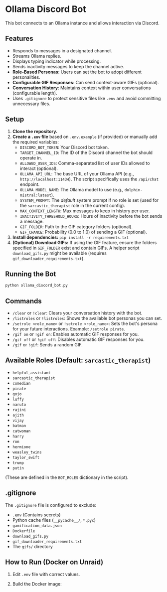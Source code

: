 # Ollama Discord Bot

This bot connects to an Ollama instance and allows interaction via Discord.

## Features
- Responds to messages in a designated channel.
- Streams Ollama replies.
- Displays typing indicator while processing.
- Sends inactivity messages to keep the channel active.
- **Role-Based Personas**: Users can set the bot to adopt different personalities.
- **Configurable GIF Responses**: Can send context-aware GIFs (optional).
- **Conversation History**: Maintains context within user conversations (configurable length).
- Uses `.gitignore` to protect sensitive files like `.env` and avoid committing unnecessary files.

## Setup

1.  **Clone the repository.**
2.  **Create a `.env` file** based on `.env.example` (if provided) or manually add the required variables:
    *   `DISCORD_BOT_TOKEN`: Your Discord bot token.
    *   `TARGET_CHANNEL_ID`: The ID of the Discord channel the bot should operate in.
    *   `ALLOWED_USER_IDS`: Comma-separated list of user IDs allowed to interact (optional).
    *   `OLLAMA_API_URL`: The base URL of your Ollama API (e.g., `http://localhost:11434`). The script specifically uses the `/api/chat` endpoint.
    *   `OLLAMA_MODEL_NAME`: The Ollama model to use (e.g., `dolphin-mistral:latest`).
    *   `SYSTEM_PROMPT`: The *default* system prompt if no role is set (used for the `sarcastic_therapist` role in the current config).
    *   `MAX_CONTEXT_LENGTH`: Max messages to keep in history per user.
    *   `INACTIVITY_THRESHOLD_HOURS`: Hours of inactivity before the bot sends a message.
    *   `GIF_FOLDER`: Path to the GIF category folders (optional).
    *   `GIF_CHANCE`: Probability (0.0 to 1.0) of sending a GIF (optional).
3.  **Install dependencies:** `pip install -r requirements.txt`
4.  **(Optional) Download GIFs:** If using the GIF feature, ensure the folders specified in `GIF_FOLDER` exist and contain GIFs. A helper script `download_gifs.py` might be available (requires `gif_downloader_requirements.txt`).

## Running the Bot

```bash
python ollama_discord_bot.py
```

## Commands

*   `/clear` or `!clear`: Clears your conversation history with the bot.
*   `/listroles` or `!listroles`: Shows the available bot personas you can set.
*   `/setrole <role_name>` or `!setrole <role_name>`: Sets the bot's persona for your future interactions. Example: `/setrole pirate`.
*   `/gif on` or `!gif on`: Enables automatic GIF responses for you.
*   `/gif off` or `!gif off`: Disables automatic GIF responses for you.
*   `/gif` or `!gif`: Sends a random GIF.

## Available Roles (Default: `sarcastic_therapist`)

*   `helpful_assistant`
*   `sarcastic_therapist`
*   `comedian`
*   `pirate`
*   `gojo`
*   `luffy`
*   `naruto`
*   `rajini`
*   `ajith`
*   `vijay`
*   `batman`
*   `catwoman`
*   `harry`
*   `ron`
*   `hermione`
*   `weasley_twins`
*   `taylor_swift`
*   `trump`
*   `putin`

(These are defined in the `BOT_ROLES` dictionary in the script).

## .gitignore

The `.gitignore` file is configured to exclude:
*   `.env` (Contains secrets)
*   Python cache files (`__pycache__/`, `*.pyc`)
*   `gamification_data.json`
*   `Dockerfile`
*   `download_gifs.py`
*   `gif_downloader_requirements.txt`
*   The `gifs/` directory

## How to Run (Docker on Unraid)

1. Edit `.env` file with correct values.

2. Build the Docker image: